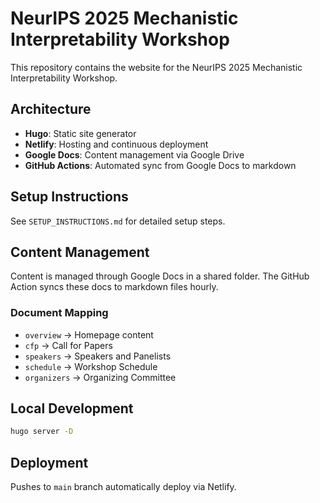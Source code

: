 # NeurIPS 2025 Mechanistic Interpretability Workshop

This repository contains the website for the NeurIPS 2025 Mechanistic Interpretability Workshop.

## Architecture

- **Hugo**: Static site generator
- **Netlify**: Hosting and continuous deployment
- **Google Docs**: Content management via Google Drive
- **GitHub Actions**: Automated sync from Google Docs to markdown

## Setup Instructions

See `SETUP_INSTRUCTIONS.md` for detailed setup steps.

## Content Management

Content is managed through Google Docs in a shared folder. The GitHub Action syncs these docs to markdown files hourly.

### Document Mapping

- `overview` → Homepage content
- `cfp` → Call for Papers
- `speakers` → Speakers and Panelists
- `schedule` → Workshop Schedule  
- `organizers` → Organizing Committee

## Local Development

```bash
hugo server -D
```

## Deployment

Pushes to `main` branch automatically deploy via Netlify.
